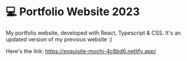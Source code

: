 # 💻 Portfolio Website 2023

My portfolio website, developed with React, Typescript & CSS. It's an updated version of my previous website :)

Here's the link: https://exquisite-mochi-4c8bd6.netlify.app/
